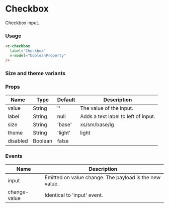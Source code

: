 # Checkbox

Checkbox input.

### Usage

<component-container>
  <c-checkbox label="Checkbox" />
</component-container>

``` html
<c-checkbox
  label="Checkbox"
  v-model="booleanProperty"
/>
```

### Size and theme variants

<component-container>
  <c-checkbox label="Size: xs" size="xs" />
  <c-checkbox label="Size: sm" size="sm" />
  <c-checkbox label="Size: base" size="base" />
  <c-checkbox label="Size: lg" size="lg" />
</component-container>

<component-container theme="dark">
  <c-checkbox label="Theme: dark" theme="dark" />
</component-container>

### Props

| Name        | Type    | Default         | Description                               |
| ----------- | --------| --------------- | ----------------------------------------- |
| value       | String  | ''              | The value of the input.                   |
| label       | String  | null            | Adds a text label to left of input.       |
| size        | String  | 'base'              | xs/sm/base/lg                         |
| theme       | String  | 'light'             | light|dark                            |
| disabled    | Boolean | false           |                                           |

### Events

| Name       | Description                                                        |
| ---------- | ------------------------------------------------------------------ |
| input      | Emitted on value change. The payload is the new value. |
| change-value | Identical to 'input' event.  |